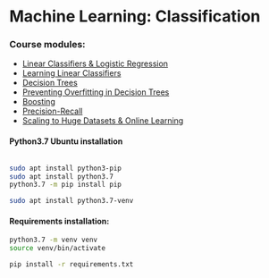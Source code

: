 # Machine Learning: Classification

### Course modules:

* [Linear Classifiers & Logistic Regression](https://github.com/Steplerchik/ml_classification/tree/master/week1)
* [Learning Linear Classifiers](https://github.com/Steplerchik/ml_classification/tree/master/week2)
* [Decision Trees](https://github.com/Steplerchik/ml_classification/tree/master/week3)
* [Preventing Overfitting in Decision Trees](https://github.com/Steplerchik/ml_classification/tree/master/week4)
* [Boosting](https://github.com/Steplerchik/ml_classification/tree/master/week5)
* [Precision-Recall](https://github.com/Steplerchik/ml_classification/tree/master/week6)
* [Scaling to Huge Datasets & Online Learning](https://github.com/Steplerchik/ml_classification/tree/master/week7)

#### Python3.7 Ubuntu installation
```bash

sudo apt install python3-pip
sudo apt install python3.7
python3.7 -m pip install pip

sudo apt install python3.7-venv
```

#### Requirements installation:
```bash
python3.7 -m venv venv
source venv/bin/activate

pip install -r requirements.txt
```
